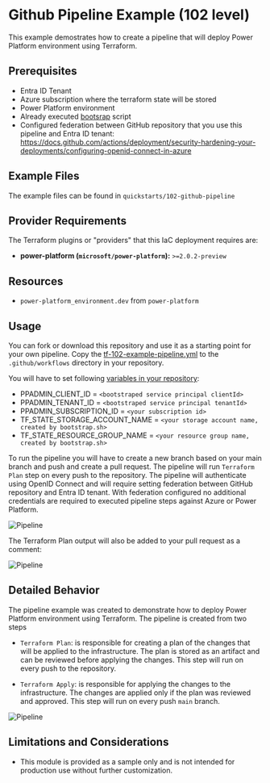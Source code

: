 <!-- This document is auto-generated. Do not edit directly. Make changes to README.md.tmpl instead. -->
# Github Pipeline Example (102 level)

This example demostrates how to create a pipeline that will deploy Power Platform environment using Terraform.

## Prerequisites

- Entra ID Tenant
- Azure subscription where the terraform state will be stored
- Power Platform environment
- Already executed [bootsrap](../../bootstrap/README.md) script
- Configured federation between GitHub repository that you use this pipeline and Entra ID tenant: <https://docs.github.com/actions/deployment/security-hardening-your-deployments/configuring-openid-connect-in-azure>

## Example Files

The example files can be found in `quickstarts/102-github-pipeline`

## Provider Requirements

The Terraform plugins or "providers" that this IaC deployment requires are:

- **power-platform (`microsoft/power-platform`):** `>=2.0.2-preview`

## Resources

- `power-platform_environment.dev` from `power-platform`

## Usage

You can fork or download this repository and use it as a starting point for your own pipeline. Copy the [tf-102-example-pipeline.yml](./tf-102-example-pipeline.yml) to the `.github/workflows` directory in your repository.

You will have to set following [variables in your repository](https://docs.github.com/actions/learn-github-actions/variables):

- PPADMIN_CLIENT_ID = `<bootstraped service principal clientId>`
- PPADMIN_TENANT_ID = `<bootstraped service principal tenantId>`
- PPADMIN_SUBSCRIPTION_ID = `<your subscription id>`
- TF_STATE_STORAGE_ACCOUNT_NAME = `<your storage account name, created by bootstrap.sh>`
- TF_STATE_RESOURCE_GROUP_NAME  = `<your resource group name, created by bootstrap.sh>`

To run the pipeline you will have to create a new branch based on your main branch and push and create a pull request. The pipeline will run `Terraform Plan` step on every push to the repository.
The pipeline will authenticate using OpenID Connect and will require setting federation between GitHub repository and Entra ID tenant. With federation configured no additional credentials are required to executed pipeline steps against Azure or Power Platform.

![Pipeline](./.img/pr_approval.png)

The Terraform Plan output will also be added to your pull request as a comment:

![Pipeline](./.img/plan_output.png)

## Detailed Behavior

The pipeline example was created to demonstrate how to deploy Power Platform environment using Terraform. The pipeline is created from two steps

- `Terraform Plan`: is responsible for creating a plan of the changes that will be applied to the infrastructure. The plan is stored as an artifact and can be reviewed before applying the changes. This step will run on every push to the repository.

- `Terraform Apply`: is responsible for applying the changes to the infrastructure. The changes are applied only if the plan was reviewed and approved. This step will run on every push `main` branch.

![Pipeline](./.img/terraform_apply.png)

## Limitations and Considerations

- This module is provided as a sample only and is not intended for production use without further customization.
